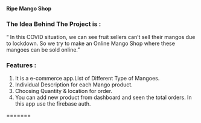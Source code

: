 #### Ripe Mango Shop

### The Idea Behind The Project is : 
“ In this COVID situation, we can see fruit sellers can’t sell their mangos due to lockdown. So we try to make an Online Mango Shop where these mangoes can be sold online.”
### Features : 
1. It is a e-commerce app.List of Different Type of Mangoes.
2. Individual Description for each Mango product.
3. Choosing Quantity & location for order.
4. You can add new product from dashboard and seen the total orders. In this app use the firebase auth.



=======
